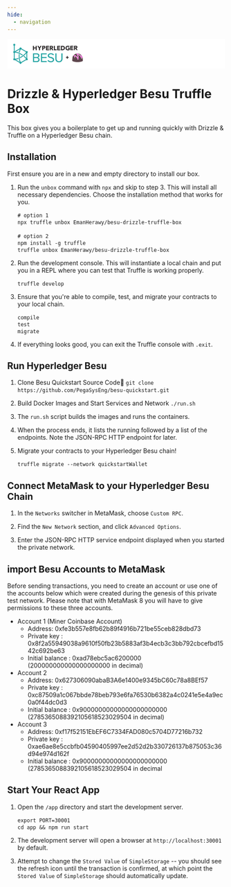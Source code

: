 ```yaml
---
hide:
  - navigation
---
```


![Drizzle & Hyperledger Besu](https://github.com/EmanHerawy/-besu-io-drizzle-besu-box/blob/master/box-img-sm.png "Drizzle & Hyperledger Besu")

# Drizzle & Hyperledger Besu Truffle Box

This box gives you a boilerplate to get up and running quickly with Drizzle & Truffle on a Hyperledger Besu chain.

## Installation

First ensure you are in a new and empty directory to install our box.

1. Run the `unbox` command with `npx` and skip to step 3. This will install all necessary dependencies. Choose the installation method that works for you.
   ```
   # option 1
   npx truffle unbox EmanHerawy/besu-drizzle-truffle-box

   # option 2
   npm install -g truffle
   truffle unbox EmanHerawy/besu-drizzle-truffle-box
   ```

1. Run the development console. This will instantiate a local chain and put you in a REPL where you can test that Truffle is working properly.
   ```
   truffle develop
   ```

1. Ensure that you're able to compile, test, and migrate your contracts to your local chain.
   ```
   compile
   test
   migrate
   ```

1. If everything looks good, you can exit the Truffle console with `.exit`.

## Run  Hyperledger Besu

1. Clone Besu Quickstart Source Code  `git clone https://github.com/PegaSysEng/besu-quickstart.git`

1. Build Docker Images and Start Services and Network `./run.sh`

1. The `run.sh` script builds the images and runs the containers.

1. When the process ends, it lists the running followed by a list of the endpoints. Note the JSON-RPC HTTP endpoint for later.

1. Migrate your contracts to your Hyperledger Besu chain!
   ```
   truffle migrate --network quickstartWallet
   ```

## Connect MetaMask to your Hyperledger Besu Chain

1. In the `Networks` switcher in MetaMask, choose `Custom RPC`.

1. Find the `New Network` section, and click `Advanced Options`.

1. Enter the JSON-RPC HTTP service endpoint displayed when you started the private network.

## import Besu Accounts to MetaMask

Before sending transactions, you need to create an account or use one of the accounts below which were created during the genesis of this private test network. Please note that with MetaMask 8 you will have to give permissions to these three accounts.

- Account 1 (Miner Coinbase Account)
  - Address: 0xfe3b557e8fb62b89f4916b721be55ceb828dbd73
  - Private key : 0x8f2a55949038a9610f50fb23b5883af3b4ecb3c3bb792cbcefbd1542c692be63
  - Initial balance : 0xad78ebc5ac6200000 (200000000000000000000 in decimal)
- Account 2
  - Address: 0x627306090abaB3A6e1400e9345bC60c78a8BEf57
  - Private key : 0xc87509a1c067bbde78beb793e6fa76530b6382a4c0241e5e4a9ec0a0f44dc0d3
  - Initial balance : 0x90000000000000000000000 (2785365088392105618523029504 in decimal)
- Account 3
  - Address: 0xf17f52151EbEF6C7334FAD080c5704D77216b732
  - Private key : 0xae6ae8e5ccbfb04590405997ee2d52d2b330726137b875053c36d94e974d162f
  - Initial balance : 0x90000000000000000000000 (2785365088392105618523029504 in decimal

## Start Your React App

1. Open the `/app` directory and start the development server.
   ```
   export PORT=30001
   cd app && npm run start
   ```

2. The development server will open a browser at `http://localhost:30001` by default.

3. Attempt to change the `Stored Value` of `SimpleStorage` -- you should see the refresh icon until the transaction is confirmed, at which point the `Stored Value` of `SimpleStorage` should automatically update.

